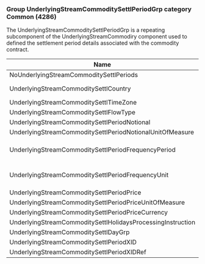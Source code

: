 ### Group UnderlyingStreamCommoditySettlPeriodGrp category Common (4286)

The UnderlyingStreamCommoditySettlPeriodGrp is a repeating subcomponent of the UnderlyingStreamCommodiry component used to defined the settlement period details associated with the commodity contract.

| Name                                                        | Tag   | Req'd | Documentation                                                                                        |
|-------------------------------------------------------------|-------|----------|------------------------------------------------------------------------------------------------------|
| NoUnderlyingStreamCommoditySettlPeriods                     | 42002 |       |                                                                                                      |
| UnderlyingStreamCommoditySettlCountry                       | 42003 |       | Required if NoUnderlyingStreamCommoditySettlPeriods(42002) > 0.                                      |
| UnderlyingStreamCommoditySettlTimeZone                      | 42004 |       |                                                                                                      |
| UnderlyingStreamCommoditySettlFlowType                      | 42005 |       |                                                                                                      |
| UnderlyingStreamCommoditySettlPeriodNotional                | 42006 |       |                                                                                                      |
| UnderlyingStreamCommoditySettlPeriodNotionalUnitOfMeasure   | 42007 |       |                                                                                                      |
| UnderlyingStreamCommoditySettlPeriodFrequencyPeriod         | 42008 |       | Conditionally required when UnderlyingStreamCommoditySettlPeriodFrequencyUnit(42009) is specified.   |
| UnderlyingStreamCommoditySettlPeriodFrequencyUnit           | 42009 |       | Conditionally required when UnderlyingStreamCommoditySettlPeriodFrequencyPeriod(42008) is specified. |
| UnderlyingStreamCommoditySettlPeriodPrice                   | 42010 |       |                                                                                                      |
| UnderlyingStreamCommoditySettlPeriodPriceUnitOfMeasure      | 42011 |       |                                                                                                      |
| UnderlyingStreamCommoditySettlPeriodPriceCurrency           | 42012 |       |                                                                                                      |
| UnderlyingStreamCommoditySettlHolidaysProcessingInstruction | 42013 |       |                                                                                                      |
| UnderlyingStreamCommoditySettlDayGrp                        | group |       |                                                                                                      |
| UnderlyingStreamCommoditySettlPeriodXID                     | 42014 |       |                                                                                                      |
| UnderlyingStreamCommoditySettlPeriodXIDRef                  | 42015 |       |                                                                                                      |

